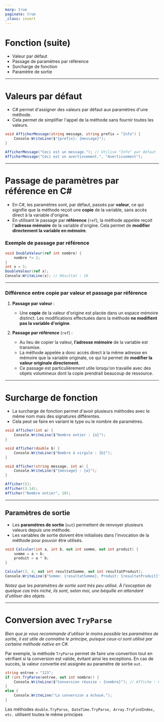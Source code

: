 ```yaml
---
marp: true
paginate: true
_class: invert
---
```


# Fonction (suite)
- Valeur par défaut
- Passage de paramètres par référence
- Surcharge de fonction
- Paramètre de sortie

---

# Valeurs par défaut
- C# permet d'assigner des valeurs par défaut aux paramètres d'une méthode.
- Cela permet de simplifier l'appel de la méthode sans fournir toutes les valeurs.

```csharp
void AfficherMessage(string message, string prefix = "Info") {
    Console.WriteLine($"{prefix}: {message}");
}

AfficherMessage("Ceci est un message."); // Utilise "Info" par défaut
AfficherMessage("Ceci est un avertissement.", "Avertissement");
```

---

# Passage de paramètres par référence en C#
- En C#, les paramètres sont, par défaut, passés par **valeur**, ce qui signifie que la méthode reçoit une **copie** de la variable, sans accès direct à la variable d'origine.
- En utilisant le passage par **référence** (`ref`), la méthode appelée reçoit l'**adresse mémoire** de la variable d'origine. Cela permet de **modifier directement la variable en mémoire**.

### Exemple de passage par référence
```csharp
void DoubleValeur(ref int nombre) {
    nombre *= 2;
}
int x = 5;
DoubleValeur(ref x);
Console.WriteLine(x); // Résultat : 10
```

---
### Différence entre copie par valeur et passage par référence
1. **Passage par valeur** :
   - Une **copie** de la valeur d'origine est placée dans un espace mémoire distinct. Les modifications effectuées dans la méthode **ne modifient pas la variable d'origine**.
   
2. **Passage par référence** (`ref`) :
   - Au lieu de copier la valeur, **l’adresse mémoire** de la variable est transmise.
   - La méthode appelée a donc accès direct à la même adresse en mémoire que la variable originale, ce qui lui permet de **modifier la valeur originale directement**.
   - Ce passage est particulièrement utile lorsqu'on travaille avec des objets volumineux dont la copie prendrait beaucoup de ressource.

---

# Surcharge de fonction
- La surcharge de fonction permet d'avoir plusieurs méthodes avec le même nom mais des signatures différentes.
- Cela peut se faire en variant le type ou le nombre de paramètres.

```csharp
void Afficher(int a) {
    Console.WriteLine($"Nombre entier : {a}");
}

void Afficher(double b) {
    Console.WriteLine($"Nombre à virgule : {b}");
}

void Afficher(string message, int a) {
    Console.WriteLine($"{message} : {a}");
}

Afficher(5);
Afficher(3.14);
Afficher("Nombre entier", 10);
```

---

## Paramètres de sortie
- Les **paramètres de sortie** (`out`) permettent de renvoyer plusieurs valeurs depuis une méthode.
- Les variables de sortie doivent être initialisés dans l'invocation de la méthode pour pouvoir être utilisés.

```csharp
void Calculer(int a, int b, out int somme, out int produit) {
    somme = a + b;
    produit = a * b;
}

Calculer(3, 4, out int resultatSomme, out int resultatProduit);
Console.WriteLine($"Somme: {resultatSomme}, Produit: {resultatProduit}");
```
*Notez que les paramètres de sortie sont très peu utilisé.  À l'exception de quelque cas très niché, ils sont, selon moi, une béquille en attendant d'utiliser des objets.*

---

# Conversion avec `TryParse`
*Bien que je vous recommande d'utiliser le moins possible les paramètres de sortie, il est utile de connaitre le principe, puisque ceux-ci sont utilisé par certaine méthode native en C#.*

Par exemple, la méthode `TryParse` permet de faire une convertion tout en vérifiant si la conversion est valide, évitant ainsi les exceptions. En cas de succès, la valeur convertie est assignée au paramètre de sortie `out`.
```csharp
string entree = "123";
if (int.TryParse(entree, out int nombre)) {
    Console.WriteLine($"Conversion réussie : {nombre}"); // Affiche : Conversion réussie : 123
}
else {
    Console.WriteLine("La conversion a échoué.");
}
```
Les méthodes `double.TryParse, DateTime.TryParse, Array.TryFindIndex, etc.` utilisent toutes le même principes

